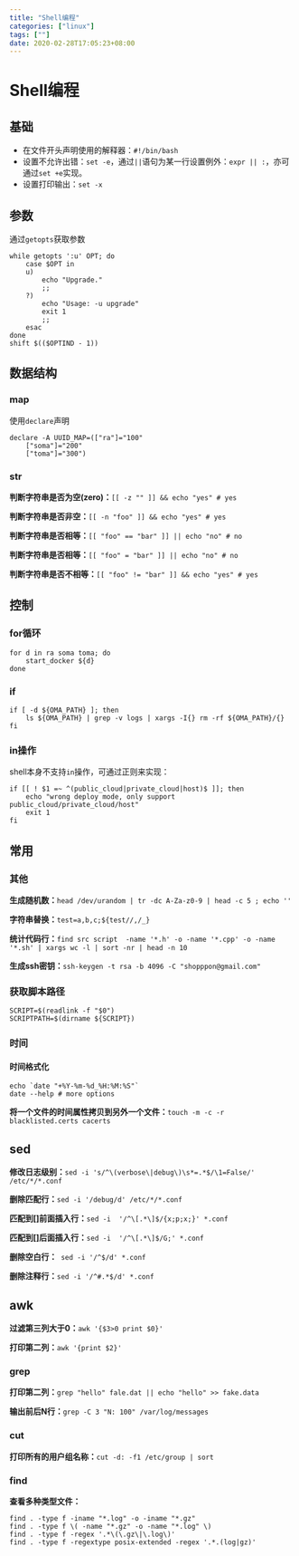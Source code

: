 ```yaml
---
title: "Shell编程"
categories: ["linux"]
tags: [""]
date: 2020-02-28T17:05:23+08:00
---
```


# Shell编程

## 基础

- 在文件开头声明使用的解释器：`#!/bin/bash`
- 设置不允许出错：`set -e`，通过`||`语句为某一行设置例外：`expr || :`，亦可通过`set +e`实现。
- 设置打印输出：`set -x`

## 参数

通过`getopts`获取参数

```shell
while getopts ':u' OPT; do
    case $OPT in
    u)
        echo "Upgrade."
        ;;
    ?)
        echo "Usage: -u upgrade"
        exit 1
        ;;
    esac
done
shift $(($OPTIND - 1))
```

## 数据结构

### map

使用`declare`声明

```shell
declare -A UUID_MAP=(["ra"]="100"
    ["soma"]="200"
    ["toma"]="300")
```

### str

**判断字符串是否为空(zero)：**`[[ -z "" ]] && echo "yes" # yes`

**判断字符串是否非空：**`[[ -n "foo" ]] && echo "yes" # yes`

**判断字符串是否相等：**`[[ "foo" == "bar" ]] || echo "no" # no`

**判断字符串是否相等：**`[[ "foo" = "bar" ]] || echo "no" # no`

**判断字符串是否不相等：**`[[ "foo" != "bar" ]] && echo "yes" # yes`

## 控制

### for循环

```shell
for d in ra soma toma; do
    start_docker ${d}
done
```

### if

```shell
if [ -d ${OMA_PATH} ]; then
    ls ${OMA_PATH} | grep -v logs | xargs -I{} rm -rf ${OMA_PATH}/{}
fi
```

### in操作

shell本身不支持`in`操作，可通过正则来实现：

```shell
if [[ ! $1 =~ ^(public_cloud|private_cloud|host)$ ]]; then
    echo "wrong deploy mode, only support public_cloud/private_cloud/host"
    exit 1
fi
```

## 常用

### 其他

**生成随机数：**`head /dev/urandom | tr -dc A-Za-z0-9 | head -c 5 ; echo ''`

**字符串替换：**`test=a,b,c;${test//,/_}`

**统计代码行：**`find src script  -name '*.h' -o -name '*.cpp' -o -name '*.sh' | xargs wc -l | sort -nr | head -n 10`

**生成ssh密钥：**`ssh-keygen -t rsa -b 4096 -C "shopppon@gmail.com"`

### 获取脚本路径

```shell
SCRIPT=$(readlink -f "$0")
SCRIPTPATH=$(dirname ${SCRIPT})
```

### 时间

#### 时间格式化

```shell
echo `date "+%Y-%m-%d_%H:%M:%S"`
date --help # more options
```

**将一个文件的时间属性拷贝到另外一个文件：**`touch -m -c -r blacklisted.certs cacerts`

## sed

**修改日志级别：**`sed -i 's/^\(verbose\|debug\)\s*=.*$/\1=False/' /etc/*/*.conf`

**删除匹配行：**`sed -i '/debug/d' /etc/*/*.conf`

**匹配到[]前面插入行：**`sed -i  '/^\[.*\]$/{x;p;x;}' *.conf`

**匹配到[]后面插入行：**`sed -i  '/^\[.*\]$/G;' *.conf`

**删除空白行：**` sed -i '/^$/d' *.conf`

**删除注释行：**`sed -i '/^#.*$/d' *.conf`

## awk

**过滤第三列大于0：**`awk '{$3>0 print $0}'`

**打印第二列：**`awk '{print $2}'`

### grep

**打印第二列：**`grep "hello" fale.dat || echo "hello" >> fake.data`

**输出前后N行：**`grep -C 3 "N: 100" /var/log/messages`

### cut

**打印所有的用户组名称：**`cut -d: -f1 /etc/group | sort`

### find

**查看多种类型文件：**

```shell
find . -type f -iname "*.log" -o -iname "*.gz" 
find . -type f \( -name "*.gz" -o -name "*.log" \)
find . -type f -regex '.*\(\.gz\|\.log\)'
find . -type f -regextype posix-extended -regex '.*.(log|gz)'
```


